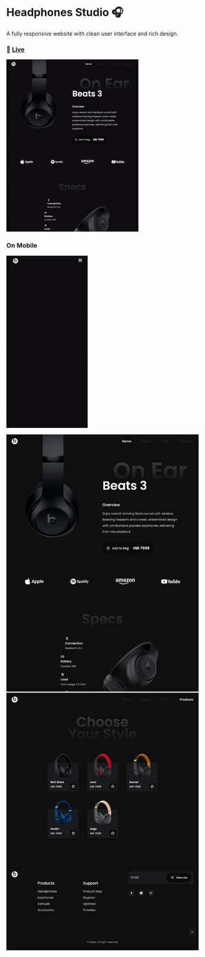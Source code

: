 # Headphones Studio 🎧

A fully responsive website with clean user interface and rich design.

### 👀 [Live](https://kritika243.github.io/headphones-website/)

![](https://github.com/kritika243/headphones-website/blob/main/demo/demo1.gif)

### On Mobile

![](https://github.com/kritika243/headphones-website/blob/main/demo/demo-mobile.gif)

<img src="https://github.com/kritika243/headphones-website/blob/main/demo/appshot1.png" />

<img src="https://github.com/kritika243/headphones-website/blob/main/demo/appshot2.png"  />
